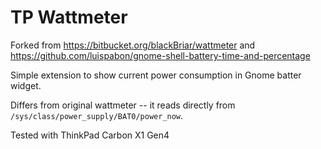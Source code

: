 # TP Wattmeter

Forked from https://bitbucket.org/blackBriar/wattmeter and https://github.com/luispabon/gnome-shell-battery-time-and-percentage

Simple extension to show current power consumption in Gnome batter widget.

Differs from original wattmeter -- it reads directly from `/sys/class/power_supply/BAT0/power_now`.

Tested with ThinkPad Carbon X1 Gen4
